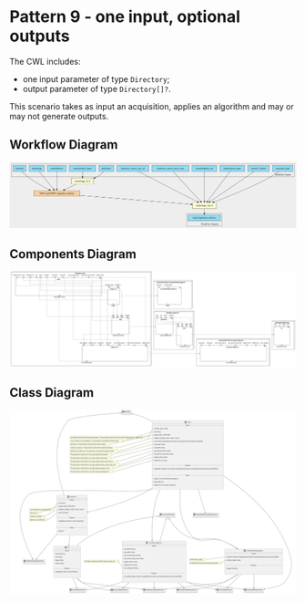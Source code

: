 # Pattern 9 - one input, optional outputs

The CWL includes: 

- one input parameter of type `Directory`;
- output parameter of type `Directory[]?`.

This scenario takes as input an acquisition, applies an algorithm and may or may not generate outputs.

## Workflow Diagram

![file](./diagrams/pattern-9/workflow.svg)

## Components Diagram

![file](./diagrams/pattern-9/components.svg)

## Class Diagram

![file](./diagrams/pattern-9/class.svg)
